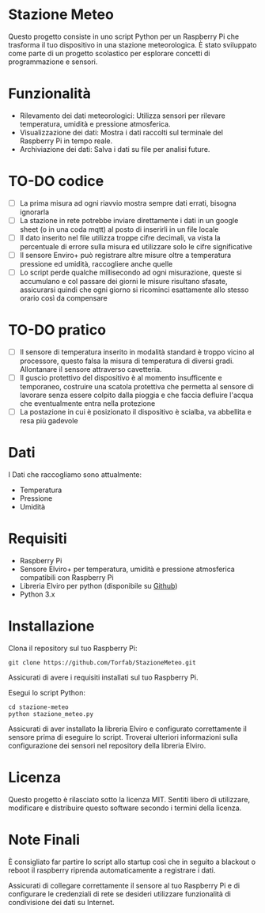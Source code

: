 # Stazione Meteo
Questo progetto consiste in uno script Python per un Raspberry Pi che trasforma il tuo dispositivo in una stazione meteorologica. È stato sviluppato come parte di un progetto scolastico per esplorare concetti di programmazione e sensori.

# Funzionalità
* Rilevamento dei dati meteorologici: Utilizza sensori per rilevare temperatura, umidità e pressione atmosferica.
* Visualizzazione dei dati: Mostra i dati raccolti sul terminale del Raspberry Pi in tempo reale.
* Archiviazione dei dati: Salva i dati su file per analisi future.

# TO-DO codice
- [ ] La prima misura ad ogni riavvio mostra sempre dati errati, bisogna ignorarla
- [ ] La stazione in rete potrebbe inviare direttamente i dati in un google sheet (o in una coda mqtt) al posto di inserirli in un file locale
- [ ] Il dato inserito nel file utilizza troppe cifre decimali, va vista la percentuale di errore sulla misura ed utilizzare solo le cifre significative
- [ ] Il sensore Enviro+ può registrare altre misure oltre a temperatura pressione ed umidità, raccogliere anche quelle
- [ ] Lo script perde qualche millisecondo ad ogni misurazione, queste si accumulano e col passare dei giorni le misure risultano sfasate, assicurarsi quindi che ogni giorno si ricominci esattamente allo stesso orario così da compensare 

# TO-DO pratico
- [ ] Il sensore di temperatura inserito in modalità standard è troppo vicino al processore, questo falsa la misura di temperatura di diversi gradi. Allontanare il sensore attraverso cavetteria.
- [ ] Il guscio protettivo del dispositivo è al momento insufficente e temporaneo, costruire una scatola protettiva che permetta al sensore di lavorare senza essere colpito dalla pioggia e che faccia defluire l'acqua che eventualmente entra nella protezione
- [ ] La postazione in cui è posizionato il dispositivo è scialba, va abbellita e resa più gadevole

# Dati
I Dati che raccogliamo sono attualmente:
* Temperatura
* Pressione
* Umidità

# Requisiti
* Raspberry Pi 
* Sensore Elviro+ per temperatura, umidità e pressione atmosferica compatibili con Raspberry Pi
* Libreria Elviro per python (disponibile su [Github](https://github.com/pimoroni/enviroplus-python))
* Python 3.x

# Installazione
Clona il repository sul tuo Raspberry Pi:
``` 
git clone https://github.com/Torfab/StazioneMeteo.git
```

Assicurati di avere i requisiti installati sul tuo Raspberry Pi.

Esegui lo script Python:

```
cd stazione-meteo
python stazione_meteo.py
```
Assicurati di aver installato la libreria Elviro e configurato correttamente il sensore prima di eseguire lo script. Troverai ulteriori informazioni sulla configurazione dei sensori nel repository della libreria Elviro.

# Licenza
Questo progetto è rilasciato sotto la licenza MIT. Sentiti libero di utilizzare, modificare e distribuire questo software secondo i termini della licenza.

# Note Finali
È consigliato far partire lo script allo startup così che in seguito a blackout o reboot il raspberry riprenda automaticamente a registrare i dati.

Assicurati di collegare correttamente il sensore al tuo Raspberry Pi e di configurare le credenziali di rete se desideri utilizzare funzionalità di condivisione dei dati su Internet.
